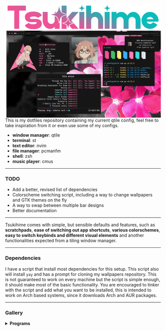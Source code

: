 <img src="src/tsukihime-logo.png" alt="logo" align=center>
<img src="src/rice-3.png" alt="img" align="right" width="500px">

This is my dotfiles repository containing my current qtile config, feel free to take inspiration from it or even use some of my configs.

- **window manager**: qtile
- **terminal**: st
- **text editor**: nvim
- **file manager**: pcmanfm
- **shell**: zsh
- **music player**: cmus

---

### TODO
- Add a better, revised list of dependencies
- Colorscheme switching script, including a way to change wallpapers and GTK themes on the fly
- A way to swap between multiple bar designs
- Better documentation

---

Tsukihime comes with simple, but sensible defaults and features, such as **scratchpads**, **ease of switching out app shortcuts**, **various colorschemes**, **easy to switch keybinds and different visual elements** and another functionalities expected from a tiling window manager.

---

### Dependencies 
I have a script that install most dependencies for this setup. This script also will install `yay` and has a prompt for cloning my wallpapers repository. This is not guaranteed to work on every machine but the script is simple enough, it should make most of the basic functionality. You are encouraged to tinker with the script and add what you want to be installed, this is intended to work on Arch based systems, since it downloads Arch and AUR packages.

---

### Gallery
<details>
<summary><b>Programs</b></summary>

### GTK
![gtk](src/rice-2.png)

### Terminal
![gtk](src/rice-1.png)

### Wallpaper
![wall](src/rice-wall.png)

</details>


